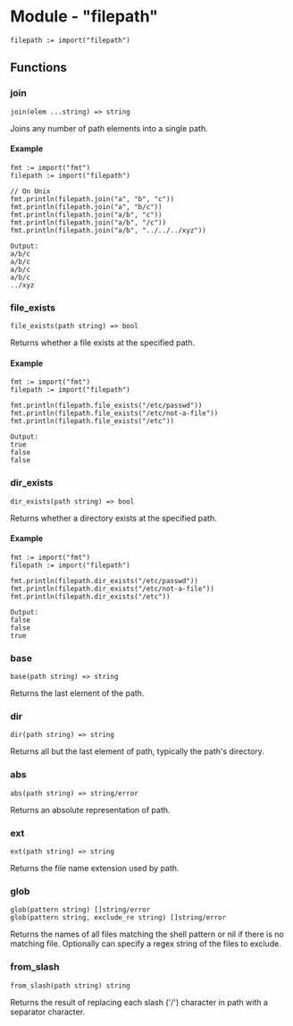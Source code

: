 # Module - "filepath"

```golang
filepath := import("filepath")
```

## Functions

### join
```golang
join(elem ...string) => string
```
Joins any number of path elements into a single path.

#### Example
```golang
fmt := import("fmt")
filepath := import("filepath")

// On Unix
fmt.println(filepath.join("a", "b", "c"))
fmt.println(filepath.join("a", "b/c"))
fmt.println(filepath.join("a/b", "c"))
fmt.println(filepath.join("a/b", "/c"))
fmt.println(filepath.join("a/b", "../../../xyz"))
```
```
Output:
a/b/c
a/b/c
a/b/c
a/b/c
../xyz
```

### file_exists
```golang
file_exists(path string) => bool
```
Returns whether a file exists at the specified path.

#### Example
```golang
fmt := import("fmt")
filepath := import("filepath")

fmt.println(filepath.file_exists("/etc/passwd"))
fmt.println(filepath.file_exists("/etc/not-a-file"))
fmt.println(filepath.file_exists("/etc"))
```
```
Output:
true
false
false
```

### dir_exists
```golang
dir_exists(path string) => bool
```
Returns whether a directory exists at the specified path.

#### Example
```golang
fmt := import("fmt")
filepath := import("filepath")

fmt.println(filepath.dir_exists("/etc/passwd"))
fmt.println(filepath.dir_exists("/etc/not-a-file"))
fmt.println(filepath.dir_exists("/etc"))
```
```
Output:
false
false
true
```

### base
```golang
base(path string) => string
```
Returns the last element of the path.

### dir
```golang
dir(path string) => string
```
Returns all but the last element of path, typically the path's directory.

### abs
```golang
abs(path string) => string/error
```
Returns an absolute representation of path.

### ext
```golang
ext(path string) => string
```
Returns the file name extension used by path.

### glob
```golang
glob(pattern string) []string/error
glob(pattern string, exclude_re string) []string/error
```
Returns the names of all files matching the shell pattern or nil if there is no matching file. Optionally can specify a regex string of the files to exclude.

### from_slash
```golang
from_slash(path string) string
```
Returns the result of replacing each slash ('/') character in path with a separator character.
